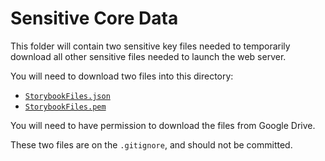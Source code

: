 # Sensitive Core Data

This folder will contain two sensitive key files needed to temporarily download
all other sensitive files needed to launch the web server.

You will need to download two files into this directory:

 - [`StorybookFiles.json`](https://drive.google.com/file/d/1HVrLbauaq_3jEqMXVs9yUFw0UIGSiPDP/view?usp=sharing)
 - [`StorybookFiles.pem`](https://drive.google.com/file/d/14r0GyoITrOjcbVH_RaezkB8TL7gzBTfR/view?usp=sharing)

You will need to have permission to download the files from Google Drive.

These two files are on the `.gitignore`, and should not be committed.